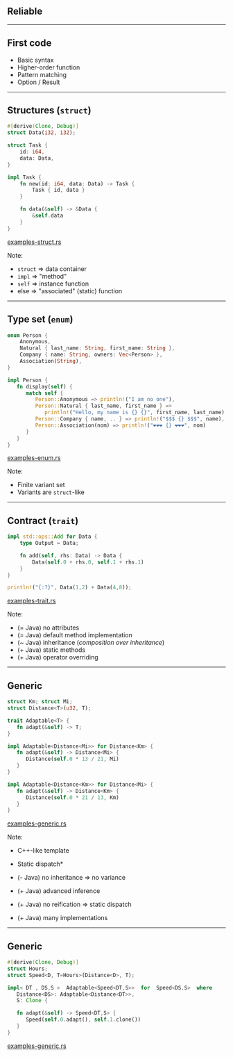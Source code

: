 ## Reliable

---

## First code

* Basic syntax
* Higher-order function <!-- .element class="fragment" -->
* Pattern matching <!-- .element class="fragment" -->
* Option / Result <!-- .element class="fragment" -->

---

## Structures (`struct`)

```rust
#[derive(Clone, Debug)]
struct Data(i32, i32);

struct Task {
    id: i64,
    data: Data,
}

impl Task {
    fn new(id: i64, data: Data) -> Task {
        Task { id, data }
    }

    fn data(&self) -> &Data {
        &self.data
    }
}
```

[examples-struct.rs](https://github.com/loganmzz/rust-presentation-introduction/blob/master/examples/src/bin/examples-struct.rs)

Note:
* `struct` => data container
* `impl` => "method"
* `self` => instance function
* else  => "associated" (static) function

---

## Type set (`enum`)

```rust
enum Person {
    Anonymous,
    Natural { last_name: String, first_name: String },
    Company { name: String, owners: Vec<Person> },
    Association(String),
}

impl Person {
   fn display(self) {
      match self {
         Person::Anonymous => println!("I am no one"),
         Person::Natural { last_name, first_name } =>
            println!("Hello, my name is {} {}", first_name, last_name),
         Person::Company { name, .. } => println!("$$$ {} $$$", name),
         Person::Association(nom) => println!("❤❤❤ {} ❤❤❤", nom)
      }
   }
}
```

[examples-enum.rs](https://github.com/loganmzz/rust-presentation-introduction/blob/master/examples/src/bin/examples-enum.rs)

Note:
* Finite variant set
* Variants are `struct`-like

---

## Contract (`trait`)

```rust
impl std::ops::Add for Data {
    type Output = Data;

    fn add(self, rhs: Data) -> Data {
        Data(self.0 + rhs.0, self.1 + rhs.1)
    }
}

println!("{:?}", Data(1,2) + Data(4,8));
```

[examples-trait.rs](https://github.com/loganmzz/rust-presentation-introduction/blob/master/examples/src/bin/examples-trait.rs)

Note:
* (= Java) no attributes
* (= Java) default method implementation
* (~ Java) inheritance (_composition over inheritance_)
* (+ Java) static methods
* (+ Java) operator overriding

---

## Generic

```rust
struct Km; struct Mi;
struct Distance<T>(u32, T);

trait Adaptable<T> {
   fn adapt(&self) -> T;
}

impl Adaptable<Distance<Mi>> for Distance<Km> {
   fn adapt(&self) -> Distance<Mi> {
      Distance(self.0 * 13 / 21, Mi)
   }
}

impl Adaptable<Distance<Km>> for Distance<Mi> {
   fn adapt(&self) -> Distance<Km> {
      Distance(self.0 * 21 / 13, Km)
   }
}
```

[examples-generic.rs](https://github.com/loganmzz/rust-presentation-introduction/blob/master/examples/src/bin/examples-generic.rs)

Note:
* C++-like template
* Static dispatch*

* (- Java) no inheritance => no variance
* (+ Java) advanced inference
* (+ Java) no reification => static dispatch
* (+ Java) many implementations

---

## Generic

```rust
#[derive(Clone, Debug)]
struct Hours;
struct Speed<D, T=Hours>(Distance<D>, T);

impl< DT , DS,S >  Adaptable<Speed<DT,S>>  for  Speed<DS,S>  where
   Distance<DS>: Adaptable<Distance<DT>>,
   S: Clone {

   fn adapt(&self) -> Speed<DT,S> {
      Speed(self.0.adapt(), self.1.clone())
   }
}
```

[examples-generic.rs](https://github.com/loganmzz/rust-presentation-introduction/blob/master/examples/src/bin/examples-generic.rs)
